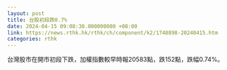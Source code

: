 ```yaml
---
layout: post
title: 台股初段跌0.7%
date: 2024-04-15 09:08:38.000000000 +08:00
link: https://news.rthk.hk/rthk/ch/component/k2/1748898-20240415.htm
categories: rthk
---
```


台灣股市在開市初段下跌，加權指數較早時報20583點，跌152點，跌幅0.74%。
